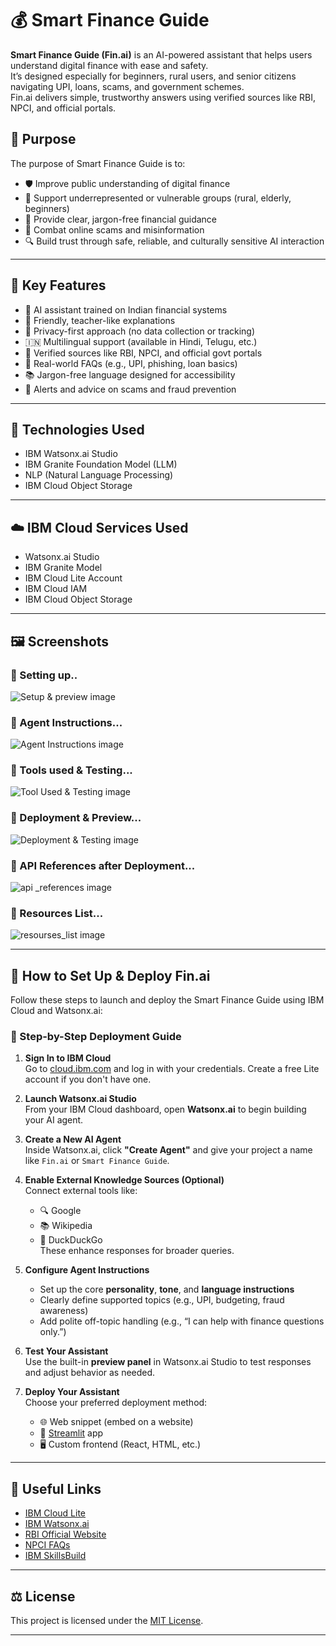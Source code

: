 # 💰 Smart Finance Guide
**Smart Finance Guide (Fin.ai)** is an AI-powered assistant that helps users understand digital finance with ease and safety.  
It’s designed especially for beginners, rural users, and senior citizens navigating UPI, loans, scams, and government schemes.  
Fin.ai delivers simple, trustworthy answers using verified sources like RBI, NPCI, and official portals.

## 🎯 Purpose

The purpose of Smart Finance Guide is to:

- 🛡️ Improve public understanding of digital finance
- 🧓 Support underrepresented or vulnerable groups (rural, elderly, beginners)
- 💬 Provide clear, jargon-free financial guidance
- 🧠 Combat online scams and misinformation
- 🔍 Build trust through safe, reliable, and culturally sensitive AI interaction

---

## 🌟 Key Features

- 🤖 AI assistant trained on Indian financial systems  
- 💬 Friendly, teacher-like explanations  
- 🔐 Privacy-first approach (no data collection or tracking)  
- 🇮🇳 Multilingual support (available in Hindi, Telugu, etc.)  
- 📌 Verified sources like RBI, NPCI, and official govt portals  
- 📲 Real-world FAQs (e.g., UPI, phishing, loan basics)  
- 📚 Jargon-free language designed for accessibility  
- 🚨 Alerts and advice on scams and fraud prevention

---
## 🧠 Technologies Used

- IBM Watsonx.ai Studio
- IBM Granite Foundation Model (LLM)
- NLP (Natural Language Processing)
- IBM Cloud Object Storage

---

## ☁️ IBM Cloud Services Used

- Watsonx.ai Studio
- IBM Granite Model
- IBM Cloud Lite Account
- IBM Cloud IAM
- IBM Cloud Object Storage

---
## 🖼️ Screenshots
### 🔹 Setting up..
![Setup & preview image](set%20up.png)
### 🔹 Agent Instructions...
![Agent Instructions image](agent%20instructions.png)
### 🔹 Tools used & Testing...
![Tool Used & Testing image](Tools.png)
### 🔹 Deployment & Preview...
![Deployment & Testing image](testing.png)
### 🔹 API References after Deployment...
![api _references image](API.png)
### 🔹 Resources List...
![resourses_list image](Resources.png)

---


## 🚀 How to Set Up & Deploy Fin.ai

Follow these steps to launch and deploy the Smart Finance Guide using IBM Cloud and Watsonx.ai:

### 🔧 Step-by-Step Deployment Guide

1. **Sign In to IBM Cloud**  
   Go to [cloud.ibm.com](https://cloud.ibm.com) and log in with your credentials. Create a free Lite account if you don't have one.

2. **Launch Watsonx.ai Studio**  
   From your IBM Cloud dashboard, open **Watsonx.ai** to begin building your AI agent.

3. **Create a New AI Agent**  
   Inside Watsonx.ai, click **"Create Agent"** and give your project a name like `Fin.ai` or `Smart Finance Guide`.

4. **Enable External Knowledge Sources (Optional)**  
   Connect external tools like:
   - 🔍 Google
   - 📚 Wikipedia
   - 🦆 DuckDuckGo  
   These enhance responses for broader queries.

5. **Configure Agent Instructions**  
   - Set up the core **personality**, **tone**, and **language instructions**  
   - Clearly define supported topics (e.g., UPI, budgeting, fraud awareness)  
   - Add polite off-topic handling (e.g., “I can help with finance questions only.”)

6. **Test Your Assistant**  
   Use the built-in **preview panel** in Watsonx.ai Studio to test responses and adjust behavior as needed.

7. **Deploy Your Assistant**  
   Choose your preferred deployment method:
   - 🌐 Web snippet (embed on a website)
   - 📱 [Streamlit](https://streamlit.io) app
   - 🖥️ Custom frontend (React, HTML, etc.)

---
## 🔗 Useful Links

- [IBM Cloud Lite](https://cloud.ibm.com/registration)
- [IBM Watsonx.ai](https://www.ibm.com/products/watsonx-ai)
- [RBI Official Website](https://www.rbi.org.in)
- [NPCI FAQs](https://www.npci.org.in/what-we-do/upi/faqs)
- [IBM SkillsBuild](https://skillsbuild.org)

---

## ⚖️ License

This project is licensed under the [MIT License](LICENSE).

---



